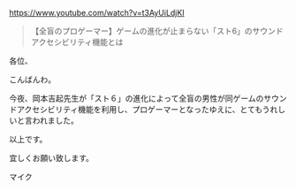https://www.youtube.com/watch?v=t3AyUiLdjKI

> 【全盲のプロゲーマー】ゲームの進化が止まらない「スト6」のサウンドアクセシビリティ機能とは

各位、

こんばんわ。

今夜、岡本吉起先生が「スト６」の進化によって全盲の男性が同ゲームのサウンドアクセシビリティ機能を利用し、プロゲーマーとなったゆえに、とてもうれしいと言われました。

以上です。

宜しくお願い致します。

マイク
